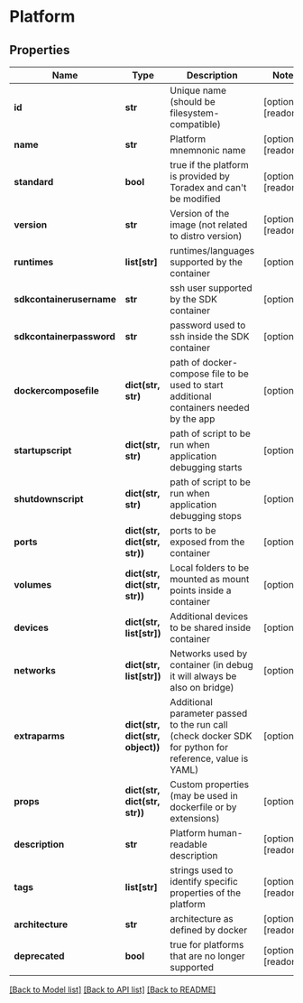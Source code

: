 # Platform

## Properties
Name | Type | Description | Notes
------------ | ------------- | ------------- | -------------
**id** | **str** | Unique name (should be filesystem-compatible) | [optional] [readonly] 
**name** | **str** | Platform mnemnonic name | [optional] [readonly] 
**standard** | **bool** | true if the platform is provided by Toradex and can&#39;t be modified | [optional] [readonly] 
**version** | **str** | Version of the image (not related to distro version) | [optional] [readonly] 
**runtimes** | **list[str]** | runtimes/languages supported by the container | [optional] 
**sdkcontainerusername** | **str** | ssh user supported by the SDK container | [optional] 
**sdkcontainerpassword** | **str** | password used to ssh inside the SDK container | [optional] 
**dockercomposefile** | **dict(str, str)** | path of docker-compose file to be used to start additional containers needed by the app | [optional] 
**startupscript** | **dict(str, str)** | path of script to be run when application debugging starts | [optional] 
**shutdownscript** | **dict(str, str)** | path of script to be run when application debugging stops | [optional] 
**ports** | **dict(str, dict(str, str))** | ports to be exposed from the container | [optional] 
**volumes** | **dict(str, dict(str, str))** | Local folders to be mounted as mount points inside a container | [optional] 
**devices** | **dict(str, list[str])** | Additional devices to be shared inside container | [optional] 
**networks** | **dict(str, list[str])** | Networks used by container (in debug it will always be also on bridge) | [optional] 
**extraparms** | **dict(str, dict(str, object))** | Additional parameter passed to the run call (check docker SDK for python for reference, value is YAML) | [optional] 
**props** | **dict(str, dict(str, str))** | Custom properties (may be used in dockerfile or by extensions) | [optional] 
**description** | **str** | Platform human-readable description | [optional] [readonly] 
**tags** | **list[str]** | strings used to identify specific properties of the platform | [optional] [readonly] 
**architecture** | **str** | architecture as defined by docker | [optional] [readonly] 
**deprecated** | **bool** | true for platforms that are no longer supported | [optional] [readonly] 

[[Back to Model list]](../README.md#documentation-for-models) [[Back to API list]](../README.md#documentation-for-api-endpoints) [[Back to README]](../README.md)



